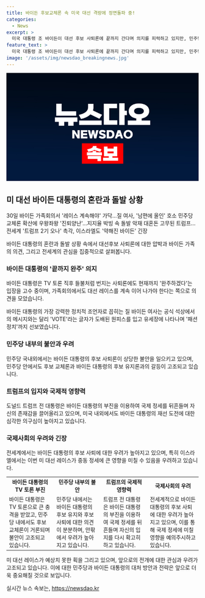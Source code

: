 ```yaml
---
title: 바이든 후보교체론 속 미국 대선 격랑에 정면돌파 중!
categories:
  - News
excerpt: >
  미국 대통령 조 바이든이 대선 후보 사퇴론에 끝까지 간다며 의지를 피력하고 있지만, 민주당 내에서는 후보 교체론으로 혼란이 빚어지고 있다. TV토론 후폭풍과 지지율 하락으로 촉발된 논란에 바이든의 가족과 정치적 지지자들이 이야기하고 있으며, 도널드 트럼프 전 대통령의 화력도 주목받고 있다. 일각에서는 트럼프의 복귀 가능성에 대한 우려를 제기하고 있는데, 이는 전세계적인 관심을 불러일으키고 있다. 특히 바이든의 사퇴가 국제 정세에서 약화를 일으킬 우려가 있어 전세계의 이목을 끌고 있다.
feature_text: >
  미국 대통령 조 바이든이 대선 후보 사퇴론에 끝까지 간다며 의지를 피력하고 있지만, 민주당 내에서는 후보 교체론으로 혼란이 빚어지고 있다. TV토론 후폭풍과 지지율 하락으로 촉발된 논란에 바이든의 가족과 정치적 지지자들이 이야기하고 있으며, 도널드 트럼프 전 대통령의 화력도 주목받고 있다. 일각에서는 트럼프의 복귀 가능성에 대한 우려를 제기하고 있는데, 이는 전세계적인 관심을 불러일으키고 있다. 특히 바이든의 사퇴가 국제 정세에서 약화를 일으킬 우려가 있어 전세계의 이목을 끌고 있다.
image: '/assets/img/newsdao_breakingnews.jpg'
---
```


<p><img src="/assets/img/newsdao_breakingnews.jpg" alt="bookingtag 속보" /></p>

<h2 data-ke-size="size26">미 대선 바이든 대통령의 혼란과 돌발 상황</h2>

<p data-ke-size="size16">30일 바이든 가족회의서 '레이스 계속해야' 가닥…질 여사, '남편에 올인' 호소 민주당 교체론 확산에 우왕좌왕 '진퇴양난'…지지율 박빙 속 돌발 악재 대혼돈 고무된 트럼프…전세계 '트럼프 2기 오나' 촉각, 이스라엘도 '약해진 바이든' 긴장</p>

<p data-ke-size="size16">바이든 대통령의 혼란과 돌발 상황 속에서 대선후보 사퇴론에 대한 압박과 바이든 가족의 의견, 그리고 전세계의 관심을 집중적으로 살펴봅니다.</p>

<h3 data-ke-size="size24">바이든 대통령의 '끝까지 완주' 의지</h3>

<p data-ke-size="size16">바이든 대통령은 TV 토론 직후 들불처럼 번지는 사퇴론에도 현재까지 '완주하겠다'는 입장을 고수 중이며, 가족회의에서도 대선 레이스를 계속 이어 나가야 한다는 쪽으로 의견을 모았습니다.</p>

<p data-ke-size="size16">바이든 대통령의 가장 강력한 정치적 조언자로 꼽히는 질 바이든 여사는 공식 석상에서의 메시지와는 달리 'VOTE'라는 글자가 도배된 원피스를 입고 유세장에 나타나며 '패션 정치'까지 선보였습니다.</p>

<h3 data-ke-size="size24">민주당 내부의 불안과 우려</h3>

<p data-ke-size="size16">민주당 국내외에서는 바이든 대통령의 후보 사퇴론이 상당한 불안을 일으키고 있으며, 민주당 안에서도 후보 교체론과 바이든 대통령의 후보 유지론과의 갈등이 고조되고 있습니다.</p>

<h3 data-ke-size="size24">트럼프의 입지와 국제적 영향력</h3>

<p data-ke-size="size16">도널드 트럼프 전 대통령은 바이든 대통령의 부진을 이용하여 국제 정세를 뒤흔들며 자신의 존재감을 끌어올리고 있으며, 미국 내외에서도 바이든 대통령의 재선 도전에 대한 심각한 의구심이 높아지고 있습니다.</p>

<h3 data-ke-size="size24">국제사회의 우려와 긴장</h3>

<p data-ke-size="size16">전세계에서는 바이든 대통령의 후보 사퇴에 대한 우려가 높아지고 있으며, 특히 이스라엘에서는 이번 미 대선 레이스가 중동 정세에 큰 영향을 미칠 수 있음을 우려하고 있습니다.</p>

<table>
  <tr>
    <td style="text-align: center; height: 17px;"><b>바이든 대통령의 TV 토론 부진</b></td>
    <td style="text-align: center; height: 17px;"><b>민주당 내부의 불안</b></td>
    <td style="text-align: center; height: 17px;"><b>트럼프의 국제적 영향력</b></td>
    <td style="text-align: center; height: 17px;"><b>국제사회의 우려</b></td>
  </tr>
  <tr>
    <td style="text-align: left;">바이든 대통령은 TV 토론으로 큰 충격을 받았고, 민주당 내에서도 후보 교체론이 거론되며 불안이 고조되고 있습니다.</td>
    <td style="text-align: left;">민주당 내에서는 바이든 대통령의 후보 유지와 후보 사퇴에 대한 의견이 분분하며, 안팎에서 우려가 높아지고 있습니다.</td>
    <td style="text-align: left;">트럼프 전 대통령은 바이든 대통령의 부진을 이용하여 국제 정세를 뒤흔들며 자신의 입지를 다시 확고히 하고 있습니다.</td>
    <td style="text-align: left;">전세계적으로 바이든 대통령의 후보 사퇴에 대한 우려가 높아지고 있으며, 이를 통해 국제 정세에 미칠 영향을 예의주시하고 있습니다.</td>
  </tr>
</table>

<p data-ke-size="size16">미 대선 레이스가 예상치 못한 획을 그리고 있으며, 앞으로의 전개에 대한 관심과 우려가 고조되고 있습니다. 이에 대한 민주당과 바이든 대통령의 대처 방안과 전략은 앞으로 더욱 중요해질 것으로 보입니다.</p>
실시간 뉴스 속보는, <a href="https://newsdao.kr" rel="dofollow">https://newsdao.kr</a>


